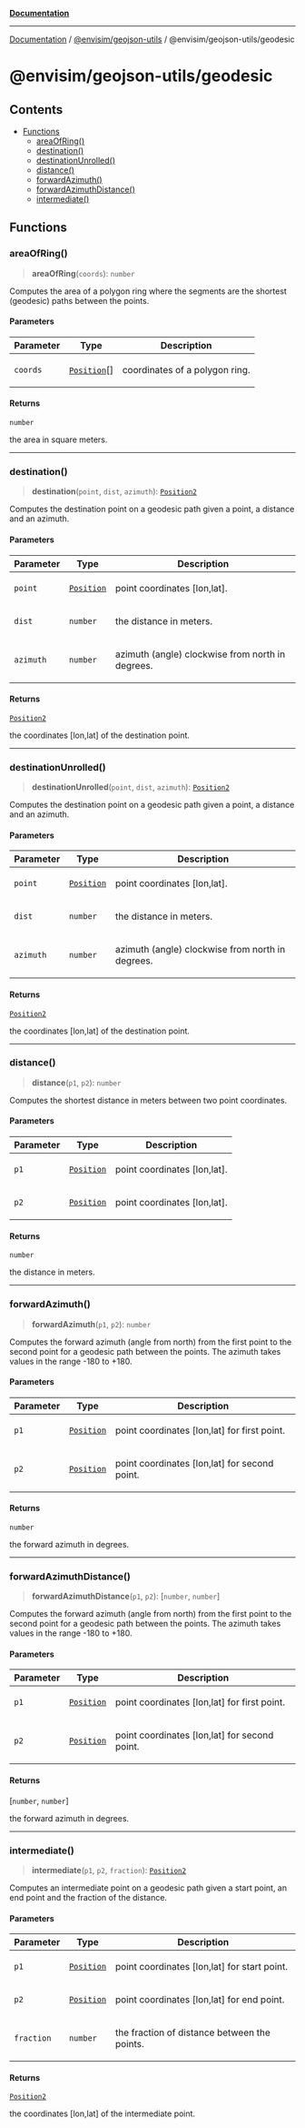 [**Documentation**](../../../../README.md)

---

[Documentation](../../../../README.md) / [@envisim/geojson-utils](../../README.md) / @envisim/geojson-utils/geodesic

# @envisim/geojson-utils/geodesic

## Contents

- [Functions](#functions)
  - [areaOfRing()](#areaofring)
  - [destination()](#destination)
  - [destinationUnrolled()](#destinationunrolled)
  - [distance()](#distance)
  - [forwardAzimuth()](#forwardazimuth)
  - [forwardAzimuthDistance()](#forwardazimuthdistance)
  - [intermediate()](#intermediate)

## Functions

### areaOfRing()

> **areaOfRing**(`coords`): `number`

Computes the area of a polygon ring where the segments are the shortest
(geodesic) paths between the points.

#### Parameters

<table>
<thead>
<tr>
<th>Parameter</th>
<th>Type</th>
<th>Description</th>
</tr>
</thead>
<tbody>
<tr>
<td>

`coords`

</td>
<td>

[`Position`](geojson.md#position)\[]

</td>
<td>

coordinates of a polygon ring.

</td>
</tr>
</tbody>
</table>

#### Returns

`number`

the area in square meters.

---

### destination()

> **destination**(`point`, `dist`, `azimuth`): [`Position2`](geojson.md#position2)

Computes the destination point on a geodesic path given a point,
a distance and an azimuth.

#### Parameters

<table>
<thead>
<tr>
<th>Parameter</th>
<th>Type</th>
<th>Description</th>
</tr>
</thead>
<tbody>
<tr>
<td>

`point`

</td>
<td>

[`Position`](geojson.md#position)

</td>
<td>

point coordinates \[lon,lat].

</td>
</tr>
<tr>
<td>

`dist`

</td>
<td>

`number`

</td>
<td>

the distance in meters.

</td>
</tr>
<tr>
<td>

`azimuth`

</td>
<td>

`number`

</td>
<td>

azimuth (angle) clockwise from north in degrees.

</td>
</tr>
</tbody>
</table>

#### Returns

[`Position2`](geojson.md#position2)

the coordinates \[lon,lat] of the destination point.

---

### destinationUnrolled()

> **destinationUnrolled**(`point`, `dist`, `azimuth`): [`Position2`](geojson.md#position2)

Computes the destination point on a geodesic path given a point,
a distance and an azimuth.

#### Parameters

<table>
<thead>
<tr>
<th>Parameter</th>
<th>Type</th>
<th>Description</th>
</tr>
</thead>
<tbody>
<tr>
<td>

`point`

</td>
<td>

[`Position`](geojson.md#position)

</td>
<td>

point coordinates \[lon,lat].

</td>
</tr>
<tr>
<td>

`dist`

</td>
<td>

`number`

</td>
<td>

the distance in meters.

</td>
</tr>
<tr>
<td>

`azimuth`

</td>
<td>

`number`

</td>
<td>

azimuth (angle) clockwise from north in degrees.

</td>
</tr>
</tbody>
</table>

#### Returns

[`Position2`](geojson.md#position2)

the coordinates \[lon,lat] of the destination point.

---

### distance()

> **distance**(`p1`, `p2`): `number`

Computes the shortest distance in meters between two point coordinates.

#### Parameters

<table>
<thead>
<tr>
<th>Parameter</th>
<th>Type</th>
<th>Description</th>
</tr>
</thead>
<tbody>
<tr>
<td>

`p1`

</td>
<td>

[`Position`](geojson.md#position)

</td>
<td>

point coordinates \[lon,lat].

</td>
</tr>
<tr>
<td>

`p2`

</td>
<td>

[`Position`](geojson.md#position)

</td>
<td>

point coordinates \[lon,lat].

</td>
</tr>
</tbody>
</table>

#### Returns

`number`

the distance in meters.

---

### forwardAzimuth()

> **forwardAzimuth**(`p1`, `p2`): `number`

Computes the forward azimuth (angle from north) from the first point
to the second point for a geodesic path between the points.
The azimuth takes values in the range -180 to +180.

#### Parameters

<table>
<thead>
<tr>
<th>Parameter</th>
<th>Type</th>
<th>Description</th>
</tr>
</thead>
<tbody>
<tr>
<td>

`p1`

</td>
<td>

[`Position`](geojson.md#position)

</td>
<td>

point coordinates \[lon,lat] for first point.

</td>
</tr>
<tr>
<td>

`p2`

</td>
<td>

[`Position`](geojson.md#position)

</td>
<td>

point coordinates \[lon,lat] for second point.

</td>
</tr>
</tbody>
</table>

#### Returns

`number`

the forward azimuth in degrees.

---

### forwardAzimuthDistance()

> **forwardAzimuthDistance**(`p1`, `p2`): \[`number`, `number`]

Computes the forward azimuth (angle from north) from the first point
to the second point for a geodesic path between the points.
The azimuth takes values in the range -180 to +180.

#### Parameters

<table>
<thead>
<tr>
<th>Parameter</th>
<th>Type</th>
<th>Description</th>
</tr>
</thead>
<tbody>
<tr>
<td>

`p1`

</td>
<td>

[`Position`](geojson.md#position)

</td>
<td>

point coordinates \[lon,lat] for first point.

</td>
</tr>
<tr>
<td>

`p2`

</td>
<td>

[`Position`](geojson.md#position)

</td>
<td>

point coordinates \[lon,lat] for second point.

</td>
</tr>
</tbody>
</table>

#### Returns

\[`number`, `number`]

the forward azimuth in degrees.

---

### intermediate()

> **intermediate**(`p1`, `p2`, `fraction`): [`Position2`](geojson.md#position2)

Computes an intermediate point on a geodesic path given a start point,
an end point and the fraction of the distance.

#### Parameters

<table>
<thead>
<tr>
<th>Parameter</th>
<th>Type</th>
<th>Description</th>
</tr>
</thead>
<tbody>
<tr>
<td>

`p1`

</td>
<td>

[`Position`](geojson.md#position)

</td>
<td>

point coordinates \[lon,lat] for start point.

</td>
</tr>
<tr>
<td>

`p2`

</td>
<td>

[`Position`](geojson.md#position)

</td>
<td>

point coordinates \[lon,lat] for end point.

</td>
</tr>
<tr>
<td>

`fraction`

</td>
<td>

`number`

</td>
<td>

the fraction of distance between the points.

</td>
</tr>
</tbody>
</table>

#### Returns

[`Position2`](geojson.md#position2)

the coordinates \[lon,lat] of the intermediate point.
